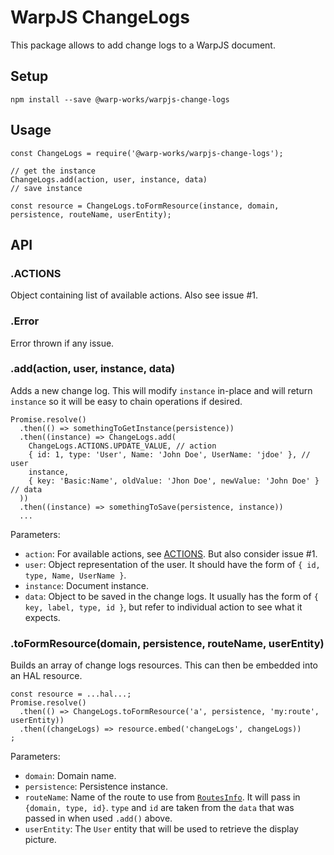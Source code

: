 # WarpJS ChangeLogs

This package allows to add change logs to a WarpJS document.

## Setup

    npm install --save @warp-works/warpjs-change-logs

## Usage

    const ChangeLogs = require('@warp-works/warpjs-change-logs');

    // get the instance
    ChangeLogs.add(action, user, instance, data)
    // save instance

    const resource = ChangeLogs.toFormResource(instance, domain, persistence, routeName, userEntity);

## API

### .ACTIONS

Object containing list of available actions. Also see issue #1.

### .Error

Error thrown if any issue.

### .add(action, user, instance, data)

Adds a new change log. This will modify `instance` in-place and will return
`instance` so it will be easy to chain operations if desired.

    Promise.resolve()
      .then(() => somethingToGetInstance(persistence))
      .then((instance) => ChangeLogs.add(
        ChangeLogs.ACTIONS.UPDATE_VALUE, // action
        { id: 1, type: 'User', Name: 'John Doe', UserName: 'jdoe' }, // user
        instance,
        { key: 'Basic:Name', oldValue: 'Jhon Doe', newValue: 'John Doe' } // data
      ))
      .then((instance) => somethingToSave(persistence, instance))
      ...

Parameters:

- `action`: For available actions, see [ACTIONS](lib/actions.js). But also
  consider issue #1.
- `user`: Object representation of the user. It should have the form of
  `{ id, type, Name, UserName }`.
- `instance`: Document instance.
- `data`: Object to be saved in the change logs. It usually has the form of
  `{ key, label, type, id }`, but refer to individual action to see what it
  expects.


### .toFormResource(domain, persistence, routeName, userEntity)

Builds an array of change logs resources. This can then be embedded into an HAL
resource.

    const resource = ...hal...;
    Promise.resolve()
      .then(() => ChangeLogs.toFormResource('a', persistence, 'my:route', userEntity))
      .then((changeLogs) => resource.embed('changeLogs', changeLogs))
    ;

Parameters:

- `domain`: Domain name.
- `persistence`: Persistence instance.
- `routeName`: Name of the route to use from
  [`RoutesInfo`](https://www.npmjs.com/package/@quoin/expressjs-routes-info). It
  will pass in `{domain, type, id}`. `type` and `id` are taken from the `data`
  that was passed in when used `.add()` above.
- `userEntity`: The `User` entity that will be used to retrieve the display
  picture.
